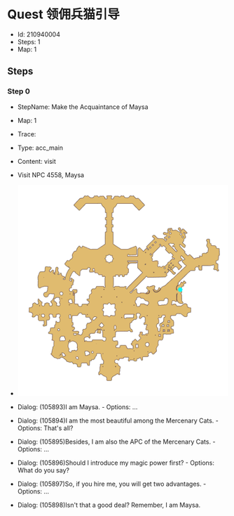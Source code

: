 # Quest 领佣兵猫引导

- Id: 210940004
- Steps: 1
- Map: 1

## Steps

### Step 0
- StepName:  Make the Acquaintance of Maysa
- Map:  1
- Trace:  
- Type:  acc_main
- Content:  visit
- Visit NPC 4558, Maysa

- ![images/210940004_0.png](images/210940004_0.png)
- Dialog: (105893)I am Maysa. - Options: …
- Dialog: (105894)I am the most beautiful among the Mercenary Cats. - Options: That's all?
- Dialog: (105895)Besides, I am also the APC of the Mercenary Cats. - Options: …
- Dialog: (105896)Should I introduce my magic power first? - Options: What do you say?
- Dialog: (105897)So, if you hire me, you will get two advantages. - Options: …
- Dialog: (105898)Isn't that a good deal? Remember, I am Maysa.


